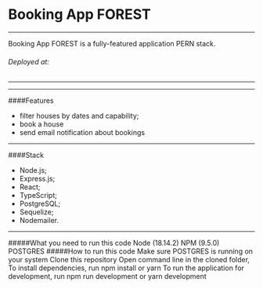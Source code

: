 # Booking App FOREST
___

Booking App FOREST is a fully-featured application PERN stack.

###### Deployed at: 
___

___
####Features

- filter houses by dates and capability;
- book a house
- send email notification about bookings

___
####Stack
- Node.js;
- Express.js;
- React;
- TypeScript;
- PostgreSQL;
- Sequelize;
- Nodemailer.
___

#####What you need to run this code
Node (18.14.2)
NPM (9.5.0)
POSTGRES 
#####How to run this code
Make sure POSTGRES is running on your system
Clone this repository
Open command line in the cloned folder,
To install dependencies, run  npm install  or yarn
To run the application for development, run  npm run development  or yarn development

